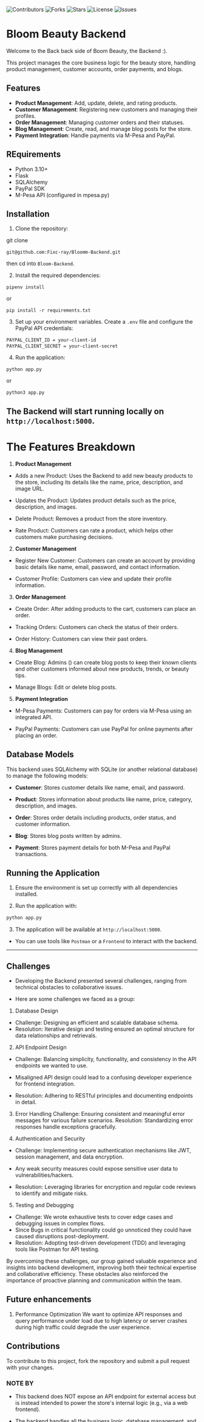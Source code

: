 <div style= "text-align: center;">
<img src="Bloom-Beauty.png" alt="Bloom Beauty Logo" width="210" height="210"
style = "display: inline-block; 
      opacity: 0; 
      animation: fadeIn 4s forwards;"></img>
</div>

<!-- <style>
@keyframes fadeIn {
  from {
    opacity: 0;
  }
  to {
    opacity: 1;
  }
} -->

![Contributors](https://img.shields.io/github/contributors/Fixc-ray/Bloomm-Backend)
![Forks](https://img.shields.io/github/forks/Fixc-ray/Bloomm-Backend)
![Stars](https://img.shields.io/github/stars/Fixc-ray/Bloomm-Backend)
![License](https://img.shields.io/github/license/Fixc-ray/Bloomm-Backend)
![Issues](https://img.shields.io/github/issues/Fixc-ray/Bloomm-Backend)


# Bloom Beauty Backend
Welcome to the Back back side of Boom Beauty, the Backend :). 

This project manages the core business logic for the beauty store, handling product management, customer accounts, order payments, and blogs.

## Features
- **Product Management**: Add, update, delete, and rating products.
- **Customer Management**: Registering new customers and managing  their profiles.
- **Order Management**: Managing customer orders and their statuses.
- **Blog Management**: Create, read, and manage blog posts for the store.
- **Payment Integration**: Handle payments via M-Pesa and PayPal.

## REquirements
- Python 3.10+
- Flask
- SQLAlchemy
- PayPal SDK
- M-Pesa API (configured in mpesa.py)

## Installation
1. Clone the repository:

git clone 
```
git@github.com:Fixc-ray/Bloomm-Backend.git
```

then cd into `Bloom-Backend`.

2. Install the required dependencies:

```
pipenv install
```
or
```
pip install -r requirements.txt
```

3. Set up your environment variables. Create a `.env` file and configure the PayPal API credentials:
```
PAYPAL_CLIENT_ID = your-client-id
PAYPAL_CLIENT_SECRET = your-client-secret
```

4. Run the application:
```
python app.py
```
or
```
python3 app.py
```

The Backend will start running locally on `http://localhost:5000`.
------


# The Features Breakdown

1. __Product Management__

- Adds a new Product:
Uses the Backend to add new beauty products to the store, including its details like the name, price, description, and image URL.

- Updates the Product:
Updates product details such as the price, description, and images.

- Delete Product:
Removes a product from the store inventory.

- Rate Product:
Customers can rate a product, which helps other customers make purchasing decisions.

2. __Customer Management__

- Register New Customer:
Customers can create an account by providing basic details like name, email, password, and contact information.

- Customer Profile:
Customers can view and update their profile information.

3. __Order Management__

- Create Order:
After adding products to the cart, customers can place an order.

- Tracking Orders:
Customers can check the status of their orders.

- Order History:
Customers can view their past orders.

4. __Blog Management__

- Create Blog:
Admins () can create blog posts to keep their known clients and other customers informed about new products, trends, or beauty tips.

- Manage Blogs:
Edit or delete blog posts.

5. __Payment Integration__

- M-Pesa Payments:
Customers can pay for orders via M-Pesa using an integrated API.

- PayPal Payments:
Customers can use PayPal for online payments after placing an order.


## Database Models
This backend uses SQLAlchemy with SQLite (or another relational database) to manage the following models:

- __Customer__: Stores customer details like name, email, and password.

- __Product__: Stores information about products like name, price, category, description, and images.

- __Order__: Stores order details including products, order status, and customer information.

- __Blog__: Stores blog posts written by admins.

- __Payment__: Stores payment details for both M-Pesa and PayPal transactions.


## Running the Application

1. Ensure the environment is set up correctly with all dependencies installed.

2. Run the application with:

```bash
python app.py
```

3. The application will be available at `http://localhost:5000`. 

- You can use tools like `Postman` or a `Frontend` to interact with the backend.
____


## Challenges

- Developing the Backend presented several challenges, ranging from technical obstacles to collaborative issues.

- Here are some challenges we faced as a group:
1. Database Design

- Challenge: Designing an efficient and scalable database schema.
- Resolution: Iterative design and testing ensured an optimal structure for data relationships and retrievals.

2. API Endpoint Design
- Challenge: Balancing simplicity, functionality, and consistency in the API endpoints we wanted to use.
- Misaligned API design could lead to a confusing developer experience for frontend integration.

- Resolution: Adhering to RESTful principles and documenting endpoints in detail.

3. Error Handling
Challenge: Ensuring consistent and meaningful error messages for various failure scenarios.
Resolution: Standardizing error responses handle exceptions gracefully.

4. Authentication and Security
- Challenge: Implementing secure authentication mechanisms like JWT, session management, and data encryption.
- Any weak security measures could expose sensitive user data to vulnerabilities/hackers.

- Resolution: Leveraging libraries for encryption and regular code reviews to identify and mitigate risks.

5. Testing and Debugging
- Challenge: We wrote exhaustive tests to cover edge cases and debugging issues in complex flows.
- Since Bugs in critical functionality could go unnoticed they could have caused disruptions post-deployment.
- Resolution: Adopting test-driven development (TDD) and leveraging tools like Postman for API testing.

By overcoming these challenges, our group gained valuable experience and insights into backend development, improving both their technical expertise and collaborative efficiency. These obstacles also reinforced the importance of proactive planning and communication within the team.


## Future enhancements
1. Performance Optimization
We want to optimize API responses and query performance under load due to high latency or server crashes during high traffic could degrade the user experience.


## Contributions

To contribute to this project, fork the repository and submit a pull request with your changes.

### NOTE BY
- This backend does NOT expose an API endpoint for external access but is instead intended to power the store's internal logic (e.g., via a web frontend).

- The backend handles all the business logic, database management, and payment integrations.
----

- The Backend was coded and compiled by:

<a href="https://github.com/Fixc-ray" title="Justin Ray's Profile">
  <img src="https://avatars.githubusercontent.com/Fixc-ray" alt="Ray's Profile Picture" width="90" height="90" style="border-radius: 50%;"/>
Justin Ray</a>

<a href="https://github.com/Margaret617" title="Margaret's Profile">
  <img src="https://avatars.githubusercontent.com/Margaret617" alt="Margaret's Profile Picture" width="90" height="90" style="border-radius: 50%;"/>
Margaret</a>

<a href="https://github.com/Umbrellaisnothere" title="Keith Murimi's Profile">
  <img src="https://avatars.githubusercontent.com/Umbrellaisnothere" alt="Keith's Profile Picture" width="90" height="90" style="border-radius: 50%;"/>
Keith Murimi</a>